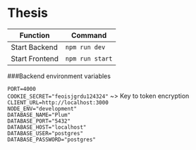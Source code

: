 # Thesis

|Function      |Command    |
|--------------|---------------|
|Start Backend |`npm run dev`  |
|Start Frontend|`npm run start`|

###Backend environment variables

`PORT=4000`  
`COOKIE_SECRET="feoisjgrdu124324"` ~> Key to token encryption  
`CLIENT_URL=http://localhost:3000`  
`NODE_ENV="development"`  
`DATABASE_NAME="Plum"`  
`DATABASE_PORT="5432"`  
`DATABASE_HOST="localhost"`  
`DATABASE_USER="postgres"`  
`DATABASE_PASSWORD="postgres"`